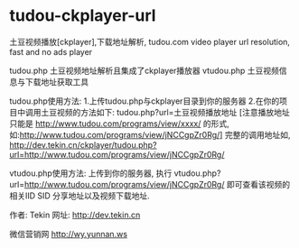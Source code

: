# tudou-ckplayer-url
土豆视频播放[ckplayer],下载地址解析, tudou.com video player url resolution, fast and no ads player

tudou.php 土豆视频地址解析且集成了ckplayer播放器
vtudou.php 土豆视频信息与下载地址获取工具



tudou.php使用方法:
1.上传tudou.php与ckplayer目录到你的服务器
2.在你的项目中调用土豆视频的方法如下:
 tudou.php?url=土豆视频播放地址 [注意播放地址只能是 http://www.tudou.com/programs/view/xxxx/ 的形式, 如:http://www.tudou.com/programs/view/jNCCgpZr0Rg/]
 完整的调用地址如, http://dev.tekin.cn/ckplayer/tudou.php?url=http://www.tudou.com/programs/view/jNCCgpZr0Rg/
 
 
 vtudou.php使用方法:
 上传到你的服务器, 执行 vtudou.php?url=http://www.tudou.com/programs/view/jNCCgpZr0Rg/ 即可查看该视频的相关IID SID  分享地址以及视频下载地址.
 

作者: Tekin
网址: http://dev.tekin.cn

微信营销网 
http://wy.yunnan.ws
